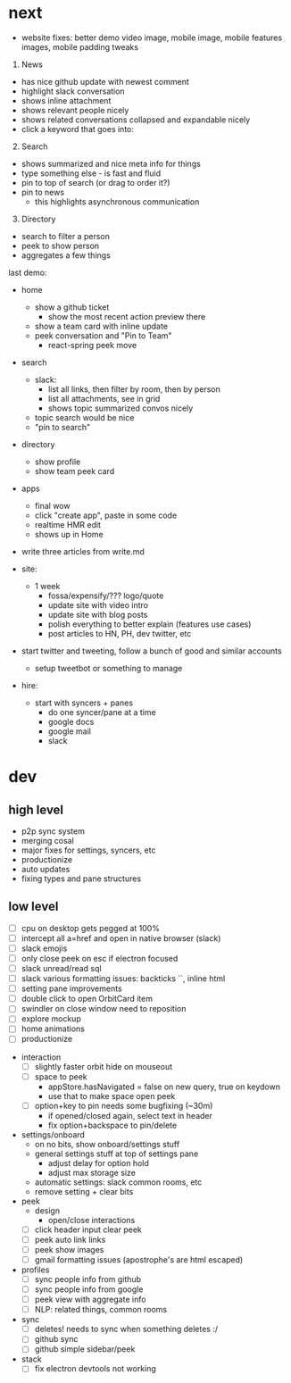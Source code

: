 # next

* website fixes: better demo video image, mobile image, mobile features images, mobile padding tweaks

1.  News

* has nice github update with newest comment
* highlight slack conversation
* shows inline attachment
* shows relevant people nicely
* shows related conversations collapsed and expandable nicely
* click a keyword that goes into:

2.  Search

* shows summarized and nice meta info for things
* type something else - is fast and fluid
* pin to top of search (or drag to order it?)
* pin to news
  * this highlights asynchronous communication

3.  Directory

* search to filter a person
* peek to show person
* aggregates a few things

last demo:

* home
  * show a github ticket
    * show the most recent action preview there
  * show a team card with inline update
  * peek conversation and "Pin to Team"
    * react-spring peek move
* search
  * slack:
    * list all links, then filter by room, then by person
    * list all attachments, see in grid
    * shows topic summarized convos nicely
  * topic search would be nice
  * "pin to search"
* directory
  * show profile
  * show team peek card
* apps

  * final wow
  * click "create app", paste in some code
  * realtime HMR edit
  * shows up in Home

* write three articles from write.md
* site:
  * 1 week
    * fossa/expensify/??? logo/quote
    * update site with video intro
    * update site with blog posts
    * polish everything to better explain (features use cases)
    * post articles to HN, PH, dev twitter, etc
* start twitter and tweeting, follow a bunch of good and similar accounts

  * setup tweetbot or something to manage

* hire:
  * start with syncers + panes
    * do one syncer/pane at a time
    * google docs
    * google mail
    * slack

# dev

## high level

* p2p sync system
* merging cosal
* major fixes for settings, syncers, etc
* productionize
* auto updates
* fixing types and pane structures

## low level

* [ ] cpu on desktop gets pegged at 100%
* [ ] intercept all a=href and open in native browser (slack)
* [ ] slack emojis
* [ ] only close peek on esc if electron focused
* [ ] slack unread/read sql
* [ ] slack various formatting issues: backticks ``, inline html
* [ ] setting pane improvements
* [ ] double click to open OrbitCard item
* [ ] swindler on close window need to reposition
* [ ] explore mockup
* [ ] home animations
* [ ] productionize
* interaction
  * [ ] slightly faster orbit hide on mouseout
  * [ ] space to peek
    * appStore.hasNavigated = false on new query, true on keydown
    * use that to make space open peek
  * [ ] option+key to pin needs some bugfixing (~30m)
    * if opened/closed again, select text in header
    * fix option+backspace to pin/delete
* settings/onboard
  * on no bits, show onboard/settings stuff
  * general settings stuff at top of settings pane
    * adjust delay for option hold
    * adjust max storage size
  * automatic settings: slack common rooms, etc
  * remove setting + clear bits
* peek
  * design
    * open/close interactions
  * [ ] click header input clear peek
  * [ ] peek auto link links
  * [ ] peek show images
  * [ ] gmail formatting issues (apostrophe's are html escaped)
* profiles
  * [ ] sync people info from github
  * [ ] sync people info from google
  * [ ] peek view with aggregate info
  * [ ] NLP: related things, common rooms
* sync
  * [ ] deletes! needs to sync when something deletes :/
  * [ ] github sync
  * [ ] github simple sidebar/peek
* stack
  * [ ] fix electron devtools not working
